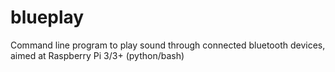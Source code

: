 # blueplay
Command line program to play sound through connected bluetooth devices, aimed at Raspberry Pi 3/3+ (python/bash)

